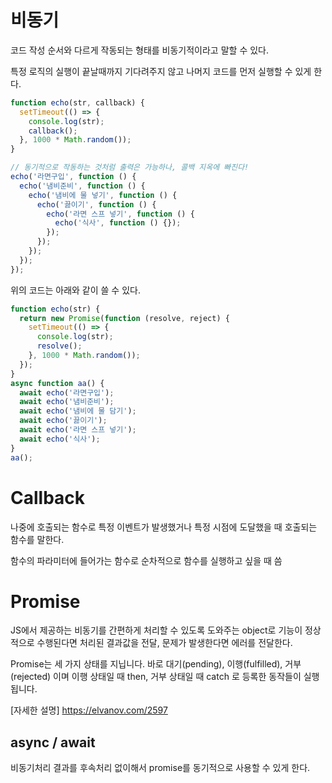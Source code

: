 # 비동기
코드 작성 순서와 다르게 작동되는 형태를 비동기적이라고 말할 수 있다.

특정 로직의 실행이 끝날때까지 기다려주지 않고 나머지 코드를 먼저 실행할 수 있게 한다.
```js
function echo(str, callback) {
  setTimeout(() => {
    console.log(str);
    callback();
  }, 1000 * Math.random());
}

// 동기적으로 작동하는 것처럼 출력은 가능하나, 콜백 지옥에 빠진다!
echo('라면구입', function () {
  echo('냄비준비', function () {
    echo('냄비에 물 넣기', function () {
      echo('끓이기', function () {
        echo('라면 스프 넣기', function () {
          echo('식사', function () {});
        });
      });
    });
  });
});
```
위의 코드는 아래와 같이 쓸 수 있다.
```js
function echo(str) {
  return new Promise(function (resolve, reject) {
    setTimeout(() => {
      console.log(str);
      resolve();
    }, 1000 * Math.random());
  });
}
async function aa() {
  await echo('라면구입');
  await echo('냄비준비');
  await echo('냄비에 물 담기');
  await echo('끓이기');
  await echo('라면 스프 넣기');
  await echo('식사');
}
aa();
```


# Callback

나중에 호출되는 함수로
특정 이벤트가 발생했거나 특정 시점에 도달했을 때 호출되는 함수를 말한다.

함수의 파라미터에 들어가는 함수로 순차적으로 함수를 실행하고 싶을 때 씀

# Promise
JS에서 제공하는 비동기를 간편하게 처리할 수 있도록 도와주는 object로 기능이 정상적으로 수행된다면 처리된 결과값을 전달, 문제가 발생한다면 에러를 전달한다.

Promise는 세 가지 상태를 지닙니다. 바로 대기(pending), 이행(fulfilled), 거부(rejected) 이며 이행 상태일 때 then, 거부 상태일 때 catch 로 등록한 동작들이 실행됩니다.

[자세한 설명] https://elvanov.com/2597

## async / await
비동기처리 결과를 후속처리 없이해서 promise를 동기적으로 사용할 수 있게 한다.

